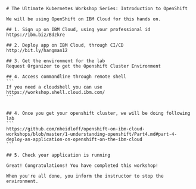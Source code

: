 	# The Ultimate Kubernetes Workshop Series: Introduction to OpenShift
	
	We will be using OpenShift on IBM Cloud for this hands on.
	
	## 1. Sign up on IBM Cloud, using your professional id
	https://ibm.biz/Bdzkre
	
	## 2. Deploy app on IBM Cloud, through CI/CD
	http://bit.ly/hangman12
	
	## 3. Get the environment for the lab
	Request Organizer to get the Openshift Cluster Environment
	
	## 4. Access commandline through remote shell
	```
	If you need a cloudshell you can use https://workshop.shell.cloud.ibm.com/ 
	```
	
	
	## 4. Once you get your openshift cluster, we will be doing following lab
	```
	https://github.com/nheidloff/openshift-on-ibm-cloud-workshops/blob/master/1-understanding-openshift/Part4.md#part-4-deploy-an-application-on-openshift-on-the-ibm-cloud
	```
	
	## 5. Check your application is running
	
	Great! Congratulations! You have completed this workshop!
	
	When you're all done, you inform the instructor to stop the environment.